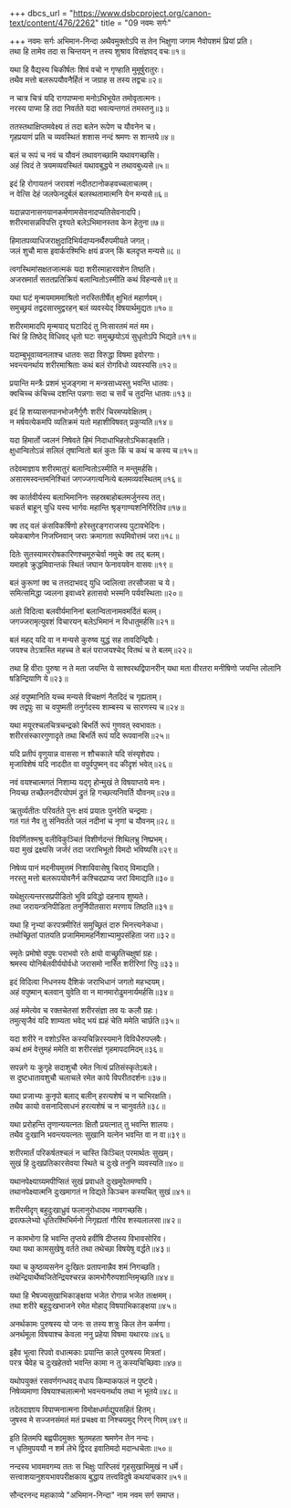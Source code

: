 +++
dbcs_url = "https://www.dsbcproject.org/canon-text/content/476/2262"
title = "09 नवमः सर्गः"

+++
नवमः सर्गः
अभिमान-निन्दा
अथैवमुक्तोऽपि स तेन भिक्षुणा जगाम नैवोपशमं प्रियां प्रति।  
तथा हि तामेव तदा स चिन्तयन् न तस्य शुश्राव विसंज्ञवद् वचः॥१॥

यथा हि वैद्यस्य चिकीर्षतः शिवं वचो न गृण्हाति मुमूर्षुरातुरः।  
तथैव मत्तो बलरूपयौवनैर्हितं न जग्राह स तस्य तद्वचः॥२॥

न चात्र चित्रं यदि रागपाप्मना मनोऽभिभूयेत तमोवृतात्मनः।  
नरस्य पाप्मा हि तदा निवर्तते यदा भवत्यन्तगतं तमस्तनु॥३॥

ततस्तथाक्षिप्तमवेक्ष्य तं तदा बलेन रूपेण च यौवनेन च।  
गृहप्रयाणं प्रति च व्यवस्थितं शशास नन्दं श्रमणः स शान्तये॥४॥

बलं च रूपं च नवं च यौवनं तथावगच्छामि यथावगच्छसि।  
अहं त्विदं ते त्रयमव्यवस्थितं यथावबुद्ध्ये न तथावबुध्यसे॥५॥

इदं हि रोगायतनं जरावशं नदीतटानोकहवच्चलाचलम्।  
न वेत्सि देहं जलफेनदुर्बलं बलस्थतामात्मनि येन मन्यसे॥६॥

यदान्नपानासनयानकर्मणामसेवनादप्यतिसेवनादपि।  
शरीरमासन्नविपत्ति दृश्यते बलेऽभिमानस्तव केन हेतुना॥७॥

हिमातपव्याधिजराक्षुदादिभिर्यदाप्यनर्थैरुपमीयते जगत्।  
जलं शुचौ मास इवार्करश्मिभिः क्षयं व्रजन् किं बलदृप्त मन्यसे॥८॥

त्वगस्थिमांसक्षतजात्मकं यदा शरीरमाहारवशेन तिष्ठति।  
अजस्रमार्तं सततप्रतिक्रियं बलान्वितोऽस्मीति कथं विहन्यसे॥९॥

यथा घटं मृन्मयमाममाश्रितो नरस्तितीर्षेत् क्षुभितं महार्णवम्।  
समुच्छ्रयं तद्वदसारमुद्वरहन् बलं व्यवस्येद् विषयार्थमुद्यतः॥१०॥

शरीरमामादपि मृन्मयाद् घटादिदं तु निःसारतमं मतं मम।  
चिरं हि तिष्ठेद् विधिवद् धृतो घटः समुच्छ्रयोऽयं सुधृतोऽपि भिद्यते॥११॥

यदाम्बुभूवाय्वनलाश्च धातवः सदा विरुद्धा विषमा इवोरगाः।  
भवन्त्यनर्थाय शरीरमाश्रिताः कथं बलं रोगविधो व्यवस्यसि॥१२॥

प्रयान्ति मन्त्रैः प्रशमं भुजङ्गमा न मन्त्रसाध्यस्तु भवन्ति धातवः।  
क्वचिच्च कंचिच्च दशन्ति पन्नगाः सदा च सर्वं च तुदन्ति धातवः॥१३॥

इदं हि शय्यासनपानभोजनैर्गुणैः शरीरं चिरमप्यवेक्षितम्।  
न मर्षयत्येकमपि व्यतिक्रमं यतो महाशीविषवत् प्रकुप्यति॥१४॥

यदा हिमार्तो ज्वलनं निषेवते हिमं निदाधाभिहतोऽभिकाङ्क्षति।  
क्षुधान्वितोऽन्नं सलिलं तृषान्वितो बलं कुतः किं च कथं च कस्य च॥१५॥

तदेवमाज्ञाय शरीरमातुरं बलान्वितोऽस्मीति न मन्तुमर्हसि।  
असारमस्वन्तमनिश्चितं जगज्जगत्यनित्ये बलमव्यवस्थितम्॥१६॥

क्व कार्तवीर्यस्य बलाभिमानिनः सहस्रबाहोबलमर्जुनस्य तत्।  
चकर्त बाहून् युधि यस्य भार्गवः महान्ति श्रृङ्गाण्यशनिर्गिरेतिव॥१७॥

क्व तद् वलं कंसविकर्षिणो हरेस्तुरङ्गराजस्य पुटावभेदिनः।  
यमेकबाणेन निजघ्निवान् जराः क्रमागता रूपमिवोत्तमं जरा॥१८॥

दितेः सुतस्यामररोषकारिणश्चमूरुचेर्वा नमुचेः क्व तद् बलम्।  
यमाहवे क्रुद्धमिवान्तकं स्थितं जघान फेनावयवेन वासवः॥१९॥

बलं कुरूणां क्व च तत्तदाभवद् युधि ज्वलित्वा तरसौजसा च ये।  
समित्समिद्धा ज्वलना इवाध्वरे हतासवो भस्मनि पर्यवस्थिताः॥२०॥

अतो विदित्वा बलवीर्यमानिनां बलान्वितानामवमर्दितं बलम्।  
जगज्जरामृत्युवशं विचारयन् बलेऽभिमानं न विधातुमर्हसि॥२१॥

बलं महद् यदि वा न मन्यसे कुरुष्व युद्धं सह तावदिन्द्रियैः।  
जयश्च तेऽत्रास्ति महच्च ते बलं पराजयश्चेद् वितथं च ते बलम्॥२२॥

तथा हि वीराः पुरुषा न ते मता  जयन्ति ये साश्वरथद्विपानरीन् 
यथा मता वीरतरा मनीषिणो जयन्ति लोलानि षडिन्द्रियाणि ये॥२३॥

अहं वपुष्मानिति यच्च मन्यसे विचक्षणं नैतदिदं च गृह्यताम्।  
क्व तद्वपुः सा च वपुष्मती तनुर्गदस्य शाम्बस्य च सारणस्य च॥२४॥

यथा मयूरश्चलचित्रचन्द्रको बिभर्ति रूपं गुणवत् स्वभावतः।  
शरीरसंस्कारगुणादृते तथा बिभर्ति रूपं यदि रूपवानसि॥२५॥

यदि प्रतीपं वृणुयान्न वाससा न शौचकाले यदि संस्पृशेदपः।  
मृजाविशेषं यदि नाददीत वा वपुर्वपुष्मन् वद कीदृशं भवेत्॥२६॥

नवं वयश्चात्मगतं निशाम्य यद्गृ होन्मुखं ते विषयाप्तये मनः।  
नियच्छ तच्छैलनदीरयोपमं द्रुतं हि गच्छत्यनिवर्ति यौवनम्॥२७॥

ऋतुर्व्यतीतः परिवर्तते पुनः क्षयं प्रयातः पुनरेति चन्द्रमाः।  
गतं गतं नैव तु संनिवर्तते जलं नदीनां च नृणां च यौवनम्॥२८॥

विवर्णितश्मश्रु वलीविकुञ्चितं विशीर्णदन्तं शिथिलभ्रु निष्प्रभम्।  
यदा मुखं द्रक्ष्यसि जर्जरं तदा जराभिभूतो विमदो भविष्यसि॥२९॥

निषेव्य पानं मदनीयमुत्तमं निशाविवासेषु चिराद् विमाद्यति।  
नरस्तु मत्तो बलरूपयोवनैर्न कश्चिदप्राप्य जरां विमाद्यति॥३०॥

यथेक्षुरत्यन्तरसप्रपीडितो भुवि प्रविद्धो दहनाय शुष्यते।  
तथा जरायन्त्रनिपीडिता तनुर्निपीतसारा मरणाय तिष्ठति॥३१॥

यथा हि नृभ्यां करपत्रमीरितं समुच्छ्रितं दारु भिनत्त्यनेकधा।  
तथोच्छ्रितां पातयति प्रजामिमामहर्निशाभ्यामुपसंहिता जरा॥३२॥

स्मृतेः प्रमोषो वपुषः पराभवो रतेः क्षयो वाच्छ्रुतिचक्षुषां ग्रहः।  
श्रमस्य योनिर्बलवीर्ययोर्वधो  जरासमो नास्ति शरीरिणां रिपुः॥३३॥

इदं विदित्वा निधनस्य दैशिकं जराभिधानं जगतो महभ्दयम्।  
अहं वपुष्मान् बलवान् युवेति वा न मानमारोढुमनार्यमर्हसि॥३४॥

अहं ममेत्येव च रक्तचेतसां शरीरसंज्ञा तव यः कलौ ग्रहः।  
तमुत्सृजैवं यदि शाम्यता भवेद् भयं ह्यहं चेति ममेति चार्छति॥३५॥

यदा शरीरे न वशोऽस्ति कस्यचिन्निरस्यमाने विविधैरुपप्लवैः।  
कथं क्षमं वेत्तुमहं ममेति वा शरीरसंज्ञं गृहमापदामिदम्॥३६॥

सपन्नगे यः कुगृहे सदाशुचौ रमेत नित्यं प्रतिसंस्कृतेऽबले।  
स दुष्टधातावशुचौ चलाचले रमेत काये विपरीतदर्शनः॥३७॥

यथा प्रजाभ्यः कुनृपो बलाद् बलीन् हरत्यशेषं च न चाभिरक्षति।  
तथैव कायो वसनादिसाधनं हरत्यशेषं च न चानुवर्तते॥३८॥

यथा प्ररोहन्ति तृणान्ययत्नतः क्षितौ प्रयत्नात् तु भवन्ति शालयः।  
तथैव दुःखानि भवन्त्ययत्नतः सुखानि यत्नेन भवन्ति वा न वा॥३९॥

शरीरमार्तं परिकर्षतश्चलं न चास्ति किञ्चित् परमार्थतः सुखम्।  
सुखं हि दुःखप्रतिकारसेवया स्थिते च दुःखे तनुनि व्यवस्यति॥४०॥

यथानपेक्ष्याग्र्यमपीप्सितं सुखं प्रवाधते दुःखमुपेतमण्वपि।  
तथानपेक्ष्यात्मनि दुःखमागतं न विद्यते किञ्चन कस्यचित् सुखं॥४१॥

शरीरमीदृग् बहुदुःखाध्रुवं फलानुरोधादथ नावगच्छसि।  
द्रवत्फलेभ्यो धृतिरश्मिभिर्मनो निगृह्यतां गौरिव शस्यलालसा॥४२॥

न कामभोगा हि भवन्ति तृप्तये हवींषि दीप्तस्य विभावसोरिव।  
यथा यथा कामसुखेषु वर्तते तथा तथेच्छा विषयेषु वर्द्धते॥४३॥

यथा च कुष्ठव्यसनेन दुःखितः प्रतापनान्नैव शमं निगच्छति।  
तथेन्द्रियार्थेष्वजितेन्द्रियश्चरन्न कामभोगैरुपशान्तिमृच्छति॥४४॥

यथा हि भैषज्यसुखाभिकाङ्क्षया भजेत रोगान्न भजेत तत्क्षमम्।  
तथा शरीरे बहुदुःखभाजने रमेत मोहाद् विषयाभिकाङ्क्षया॥४५॥

अनर्थकामः पुरुषस्य यो जनः स तस्य शत्रुः किल तेन कर्मणा।  
अनर्थमूला विषयाश्च केवला ननु प्रहेया विषमा यथारयः॥४६॥

इहैव भूत्वा रिपवो वधात्मकाः प्रयान्ति काले पुरुषस्य मित्रतां।  
परत्र चैवेह च दुःखहेतवो भवन्ति कामा न तु कस्यचिच्छिवाः॥४७॥

यथोपयुक्तं रसवर्णगन्धवद् वधाय किम्पाकफलं न पुष्टये।  
निषेव्यमाणा विषयाश्चलात्मनो भवन्त्यनर्थाय तथा न भूतये॥४८॥

तदेतदाज्ञाय विपाप्मनात्मना विमोक्षधर्माद्युपसहितं हितम्।  
जुषस्व मे सज्जनसंमतं मतं प्रचक्ष्व वा निश्चयमुद् गिरन् गिरम्॥४९॥

इति हितमपि बह्वपीदमुक्तः श्रुतमहता श्रमणेन तेन नन्दः।  
न धृतिमुपययौ न शर्म लेभे द्विरद इवातिमदो मदान्धचेताः॥५०॥

नन्दस्य भावमवगम्य ततः स भिक्षुः
पारिप्लवं गृहसुखाभिमुखं न धर्मे।  
सत्त्वाशयानुशयभावपरीक्षकाय
बुद्धाय तत्त्वविदुषे कथयांचकार॥५१॥

सौन्दरनन्द महाकाव्ये  "अभिमान-निन्दा" नाम नवम सर्ग समाप्त।  
